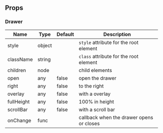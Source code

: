 ## Props ##

### Drawer ###

Name       | Type   | Default | Description
-----------|--------|---------|-------------
style      | object |         | `style` attribute for the root element
className  | string |         | `class` attribute for the root element
children   | node   |         | child elements
open       | any    | false   | open the drawer
right      | any    | false   | to the right
overlay    | any    | false   | with a overlay
fullHeight | any    | false   | 100% in height
scrollBar  | any    | false   | with a scroll bar
onChange   | func   |         | callback when the drawer opens or closes
